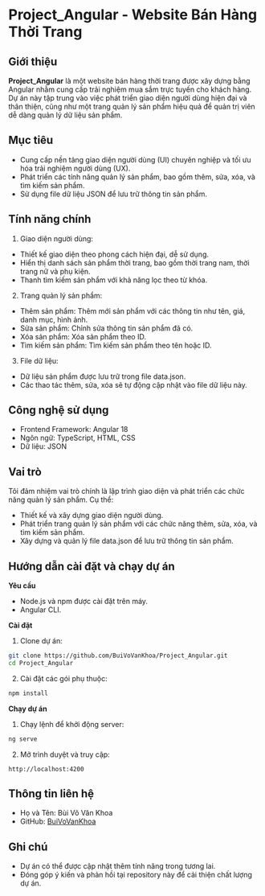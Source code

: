 # Project_Angular - Website Bán Hàng Thời Trang <br>

## Giới thiệu

<b>Project_Angular</b> là một website bán hàng thời trang được xây dựng bằng Angular nhằm cung cấp trải nghiệm mua sắm trực tuyến cho khách hàng. Dự án này tập trung vào việc phát triển giao diện người dùng hiện đại và thân thiện, cũng như một trang quản lý sản phẩm hiệu quả để quản trị viên dễ dàng quản lý dữ liệu sản phẩm.

## Mục tiêu
- Cung cấp nền tảng giao diện người dùng (UI) chuyên nghiệp và tối ưu hóa trải nghiệm người dùng (UX).  <br>
- Phát triển các tính năng quản lý sản phẩm, bao gồm thêm, sửa, xóa, và tìm kiếm sản phẩm.  <br>
- Sử dụng file dữ liệu JSON để lưu trữ thông tin sản phẩm.  <br>

## Tính năng chính

1. Giao diện người dùng: <br>
- Thiết kế giao diện theo phong cách hiện đại, dễ sử dụng.  <br>
- Hiển thị danh sách sản phẩm thời trang, bao gồm thời trang nam, thời trang nữ và phụ kiện.  <br>
- Thanh tìm kiếm sản phẩm với khả năng lọc theo từ khóa.  <br>
2. Trang quản lý sản phẩm: <br>
- Thêm sản phẩm: Thêm mới sản phẩm với các thông tin như tên, giá, danh mục, hình ảnh.  <br>
- Sửa sản phẩm: Chỉnh sửa thông tin sản phẩm đã có.  <br>
- Xóa sản phẩm: Xóa sản phẩm theo ID.  <br>
- Tìm kiếm sản phẩm: Tìm kiếm sản phẩm theo tên hoặc ID.  <br>
3. File dữ liệu: <br>
- Dữ liệu sản phẩm được lưu trữ trong file data.json.  <br>
- Các thao tác thêm, sửa, xóa sẽ tự động cập nhật vào file dữ liệu này.  <br>

## Công nghệ sử dụng 
- Frontend Framework: Angular 18
- Ngôn ngữ: TypeScript, HTML, CSS
- Dữ liệu: JSON
  
## Vai trò
Tôi đảm nhiệm vai trò chính là lập trình giao diện và phát triển các chức năng quản lý sản phẩm. Cụ thể:

- Thiết kế và xây dựng giao diện người dùng.
- Phát triển trang quản lý sản phẩm với các chức năng thêm, sửa, xóa, và tìm kiếm sản phẩm.
- Xây dựng và quản lý file data.json để lưu trữ thông tin sản phẩm.
  
## Hướng dẫn cài đặt và chạy dự án
<b>Yêu cầu </b>
- Node.js và npm được cài đặt trên máy.
- Angular CLI.
  
<b> Cài đặt </b>
1. Clone dự án: <br>
``` bash
git clone https://github.com/BuiVoVanKhoa/Project_Angular.git  
cd Project_Angular
```

2. Cài đặt các gói phụ thuộc: <br>
``` bash
npm install
```

<b> Chạy dự án </b>
1. Chạy lệnh để khởi động server:  <br>
``` bash
ng serve
```
2. Mở trình duyệt và truy cập:  <br>
``` arduino
http://localhost:4200
```

## Thông tin liên hệ
- Họ và Tên: Bùi Võ Văn Khoa
- GitHub: [BuiVoVanKhoa](https://github.com/BuiVoVanKhoa)

## Ghi chú
- Dự án có thể được cập nhật thêm tính năng trong tương lai.
- Đóng góp ý kiến và phản hồi tại repository này để cải thiện chất lượng dự án.
